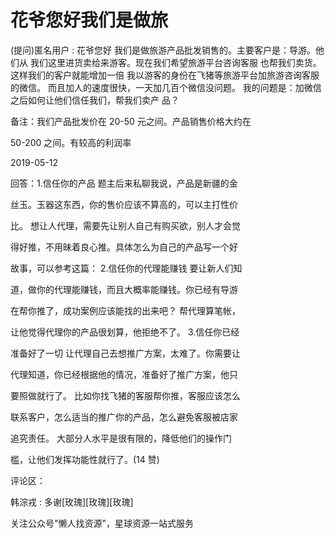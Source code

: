 # 花爷您好我们是做旅

(提问)匿名用户 : 花爷您好 我们是做旅游产品批发销售的。主要客户是：导游。他们从 我们这里进货卖给来游客。现在我们希望旅游平台咨询客服 也帮我们卖货。这样我们的客户就能增加一倍 我以游客的身份在飞猪等旅游平台加旅游咨询客服的微信。 而且加人的速度很快，一天加几百个微信没问题。 我的问题是：加微信之后如何让他们信任我们，帮我们卖产 品？

备注：我们产品批发价在 20-50 元之间。产品销售价格大约在

50-200 之间。有较高的利润率

2019-05-12

回答：1.信任你的产品 题主后来私聊我说，产品是新疆的金

丝玉。玉器这东西，你的售价应该不算高的，可以主打性价

比。 想让人代理，需要先让别人自己有购买欲，别人才会觉

得好推，不用昧着良心推。具体怎么为自己的产品写一个好

故事，可以参考这篇： 2.信任你的代理能赚钱 要让新人们知

道，做你的代理能赚钱，而且大概率能赚钱。你已经有导游

在帮你推了，成功案例应该能找的出来吧？ 帮代理算笔帐，

让他觉得代理你的产品很划算，他拒绝不了。 3.信任你已经

准备好了一切 让代理自己去想推广方案，太难了。你需要让

代理知道，你已经根据他的情况，准备好了推广方案，他只

要照做就行了。 比如你找飞猪的客服帮你推，客服应该怎么

联系客户，怎么适当的推广你的产品，怎么避免客服被店家

追究责任。 大部分人水平是很有限的，降低他们的操作门

槛，让他们发挥功能性就行了。(14 赞)

评论区：

韩淙戎 : 多谢[玫瑰][玫瑰][玫瑰]

关注公众号"懒人找资源"，星球资源一站式服务